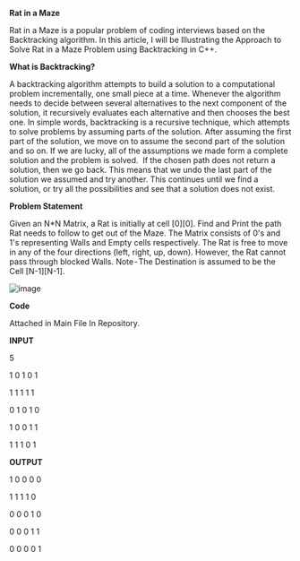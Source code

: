 **Rat in a Maze**

Rat in a Maze is a popular problem of coding interviews based on the Backtracking algorithm. In this article, I will be Illustrating the Approach to Solve Rat in a Maze
Problem using Backtracking in C++.

**What is Backtracking?**

A backtracking algorithm attempts to build a solution to a computational problem incrementally, one small piece at a time. Whenever the algorithm needs to decide between 
several alternatives to the next component of the solution, it recursively evaluates each alternative and then chooses the best one. In simple words, backtracking is a 
recursive technique, which attempts to solve problems by assuming parts of the solution. After assuming the first part of the solution, we move on to assume the second 
part of the solution and so on. If we are lucky, all of the assumptions we made form a complete solution and the problem is solved. 
If the chosen path does not return a solution, then we go back. This means that we undo the last part of the solution we assumed and try another. This continues until we
find a solution, or try all the possibilities and see that a solution does not exist.

**Problem Statement**

Given an N*N Matrix, a Rat is initially at cell [0][0]. Find and Print the path Rat needs to follow to get out of the Maze. The Matrix consists of 0's and 1's 
representing Walls and Empty cells respectively. The Rat is free to move in any of the four directions (left, right, up, down). However, the Rat cannot pass through 
blocked Walls. Note - The Destination is assumed to be the Cell [N-1][N-1].


![image](https://user-images.githubusercontent.com/83498405/166465371-2fef9d5d-4f46-45d5-b127-ef456971c432.png)


**Code**

Attached in Main File In Repository. 

**INPUT**

5

1 0 1 0 1

1 1 1 1 1

0 1 0 1 0

1 0 0 1 1

1 1 1 0 1

**OUTPUT**

1 0 0 0 0

1 1 1 1 0

0 0 0 1 0

0 0 0 1 1

0 0 0 0 1
